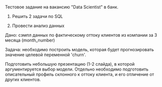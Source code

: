 Тестовое задание на вакансию "Data Scientist" в банк.

1. Решить 2 задачи по SQL
   
2. Провести анализ данных

Дано: сэмпл данных по фактическому оттоку клиентов из компании за 3 месяца (month_number)

Задача: необходимо построить модель, которая будет прогнозировать значение целевой переменной 'churn'.

Подготовить небольшую презентацию (1-2 слайда), в которой аргументируется выбор модели. 
Отдельно необходимо подготовить описательный профиль склонного к оттоку клиента, и его отличение от других клиентов.
